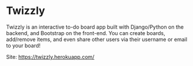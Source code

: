 # Twizzly
Twizzly is an interactive to-do board app built with Django/Python on the backend, and Bootstrap on the front-end. You can create boards, add/remove items, and even share other users via their username or email to your board! 

Site:
https://twizzly.herokuapp.com/
